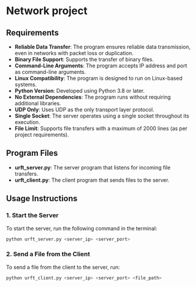 # Network project

## Requirements

- **Reliable Data Transfer**: The program ensures reliable data transmission, even in networks with packet loss or duplication.
- **Binary File Support**: Supports the transfer of binary files.
- **Command-Line Arguments**: The program accepts IP address and port as command-line arguments.
- **Linux Compatibility**: The program is designed to run on Linux-based systems.
- **Python Version**: Developed using Python 3.8 or later.
- **No External Dependencies**: The program runs without requiring additional libraries.
- **UDP Only**: Uses UDP as the only transport layer protocol.
- **Single Socket**: The server operates using a single socket throughout its execution.
- **File Limit**: Supports file transfers with a maximum of 2000 lines (as per project requirements).

## Program Files

- **urft_server.py**: The server program that listens for incoming file transfers.
- **urft_client.py**: The client program that sends files to the server.

## Usage Instructions

### 1. Start the Server
To start the server, run the following command in the terminal:

```bash
python urft_server.py <server_ip> <server_port>
```

### 2. Send a File from the Client
To send a file from the client to the server, run:

```bash
python urft_client.py <server_ip> <server_port> <file_path>
```
